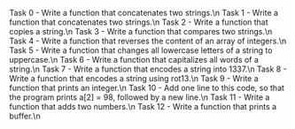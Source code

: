 Task 0 - Write a function that concatenates two strings.\n
Task 1 - Write a function that concatenates two strings.\n
Task 2 - Write a function that copies a string.\n
Task 3 - Write a function that compares two strings.\n
Task 4 - Write a function that reverses the content of an array of integers.\n
Task 5 - Write a function that changes all lowercase letters of a string to uppercase.\n
Task 6 - Write a function that capitalizes all words of a string.\n
Task 7 - Write a function that encodes a string into 1337.\n
Task 8 - Write a function that encodes a string using rot13.\n
Task 9 - Write a function that prints an integer.\n
Task 10 - Add one line to this code, so that the program prints a[2] = 98, followed by a new line.\n
Task 11 - Write a function that adds two numbers.\n
Task 12 - Write a function that prints a buffer.\n

